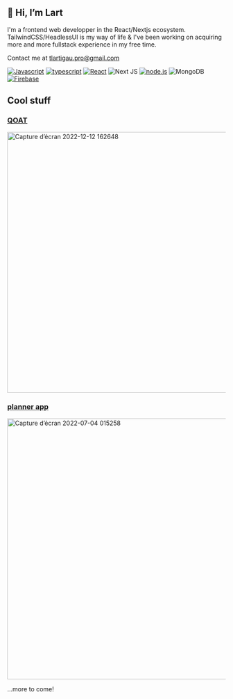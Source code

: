 ## 👋 Hi, I’m Lart
I'm a frontend web developper in the React/Nextjs ecosystem. TailwindCSS/HeadlessUI is my way of life & I've been working on acquiring more and more fullstack experience in my free time.

Contact me at tlartigau.pro@gmail.com

<a href='https://github.com/shivamkapasia0' target="_blank"><img alt='Javascript' src='https://img.shields.io/badge/Javascript-100000?style=for-the-badge&logo=Javascript&logoColor=white&labelColor=FFE100&color=FFE100'/></a>
<a href='https://github.com/shivamkapasia0' target="_blank"><img alt='typescript' src='https://img.shields.io/badge/Typescript-100000?style=for-the-badge&logo=typescript&logoColor=white&labelColor=0059FF&color=0059FF'/></a>
<a href='https://github.com/shivamkapasia0' target="_blank"><img alt='React' src='https://img.shields.io/badge/React-100000?style=for-the-badge&logo=React&logoColor=white&labelColor=00BBFF&color=00BBFF'/></a>
![Next JS ](https://img.shields.io/badge/Next-black?logo=next.js&logoColor=white&style=for-the-badge)
<a href='https://github.com/shivamkapasia0' target="_blank"><img alt='node.js' src='https://img.shields.io/badge/Nodejs-100000?style=for-the-badge&logo=node.js&logoColor=white&labelColor=3BE465&color=6C6C6C'/></a>
![MongoDB](https://img.shields.io/badge/MongoDB-%234ea94b.svg?logo=mongodb&logoColor=white&style=for-the-badge)
<a href='https://github.com/shivamkapasia0' target="_blank"><img alt='Firebase' src='https://img.shields.io/badge/Firebase-100000?style=for-the-badge&logo=Firebase&logoColor=white&labelColor=FFD500&color=FFD500'/></a>


## Cool stuff
### [QOAT](https://github.com/L-a-r-t/qoat-frontend)

<img width="600" alt="Capture d’écran 2022-12-12 162648" src="https://user-images.githubusercontent.com/104721818/207091040-596b49c4-1e03-4d41-8ebb-edfdac680b90.png">

### [planner app](https://github.com/L-a-r-t/planner-app)

<img width="600" alt="Capture d’écran 2022-07-04 015258" src="https://user-images.githubusercontent.com/104721818/177063044-53eef8bd-caa6-427e-b6ea-088d6924db14.png">

...more to come!

